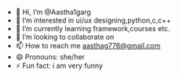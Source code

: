 - 👋 Hi, I’m @Aastha1garg
- 👀 I’m interested in ui/ux designing,python,c,c++
- 🌱 I’m currently learning framework,courses etc.
- 💞️ I’m looking to collaborate on 
- 📫 How to reach me aasthag776@gmail.com
- 😄 Pronouns: she/her
- ⚡ Fun fact: i am very funny

<!---
Aastha1garg/Aastha1garg is a ✨ special ✨ repository because its `README.md` (this file) appears on your GitHub profile.
You can click the Preview link to take a look at your changes.
--->
